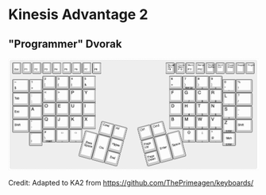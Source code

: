 # Kinesis Advantage 2

## "Programmer" Dvorak

![Keyboard Layout](./dvorak-keyboard-layout.png)

Credit: Adapted to KA2 from https://github.com/ThePrimeagen/keyboards/
